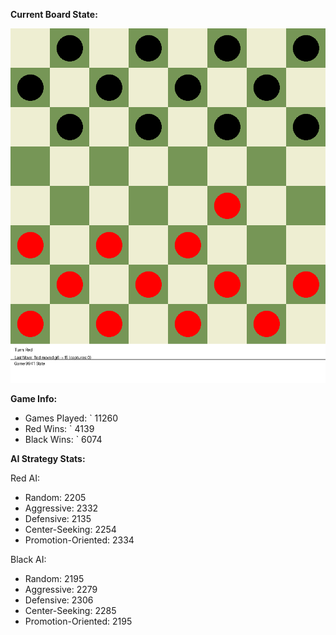 
**Current Board State:**  
<!-- START_GIF -->
![Checkers Game](./checkers_game.gif)
<!-- END_GIF -->

**Game Info:**  
- Games Played: `<!-- GAMES_PLAYED --> 11260
- Red Wins: `<!-- RED_WINS --> 4139
- Black Wins: `<!-- BLACK_WINS --> 6074

<!-- AI_STATS -->
**AI Strategy Stats:**

Red AI:
- Random: 2205
- Aggressive: 2332
- Defensive: 2135
- Center-Seeking: 2254
- Promotion-Oriented: 2334

Black AI:
- Random: 2195
- Aggressive: 2279
- Defensive: 2306
- Center-Seeking: 2285
- Promotion-Oriented: 2195
